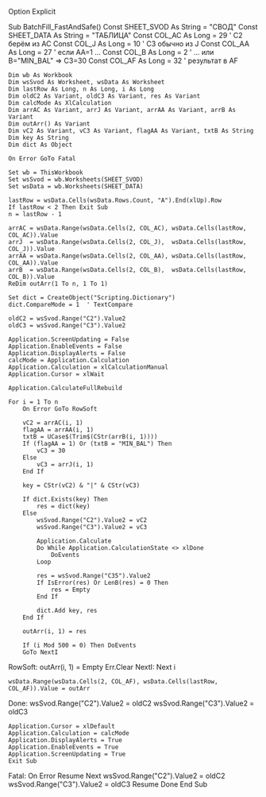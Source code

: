 Option Explicit

Sub BatchFill_FastAndSafe()
    Const SHEET_SVOD As String = "СВОД"
    Const SHEET_DATA As String = "ТАБЛИЦА"
    Const COL_AC As Long = 29      ' C2 берём из AC
    Const COL_J  As Long = 10      ' C3 обычно из J
    Const COL_AA As Long = 27      ' если AA=1 ...
    Const COL_B  As Long = 2       ' ... или B="MIN_BAL" => C3=30
    Const COL_AF As Long = 32      ' результат в AF

    Dim wb As Workbook
    Dim wsSvod As Worksheet, wsData As Worksheet
    Dim lastRow As Long, n As Long, i As Long
    Dim oldC2 As Variant, oldC3 As Variant, res As Variant
    Dim calcMode As XlCalculation
    Dim arrAC As Variant, arrJ As Variant, arrAA As Variant, arrB As Variant
    Dim outArr() As Variant
    Dim vC2 As Variant, vC3 As Variant, flagAA As Variant, txtB As String
    Dim key As String
    Dim dict As Object

    On Error GoTo Fatal

    Set wb = ThisWorkbook
    Set wsSvod = wb.Worksheets(SHEET_SVOD)
    Set wsData = wb.Worksheets(SHEET_DATA)

    lastRow = wsData.Cells(wsData.Rows.Count, "A").End(xlUp).Row
    If lastRow < 2 Then Exit Sub
    n = lastRow - 1

    arrAC = wsData.Range(wsData.Cells(2, COL_AC), wsData.Cells(lastRow, COL_AC)).Value
    arrJ  = wsData.Range(wsData.Cells(2, COL_J),  wsData.Cells(lastRow, COL_J)).Value
    arrAA = wsData.Range(wsData.Cells(2, COL_AA), wsData.Cells(lastRow, COL_AA)).Value
    arrB  = wsData.Range(wsData.Cells(2, COL_B),  wsData.Cells(lastRow, COL_B)).Value
    ReDim outArr(1 To n, 1 To 1)

    Set dict = CreateObject("Scripting.Dictionary")
    dict.CompareMode = 1  ' TextCompare

    oldC2 = wsSvod.Range("C2").Value2
    oldC3 = wsSvod.Range("C3").Value2

    Application.ScreenUpdating = False
    Application.EnableEvents = False
    Application.DisplayAlerts = False
    calcMode = Application.Calculation
    Application.Calculation = xlCalculationManual
    Application.Cursor = xlWait

    Application.CalculateFullRebuild

    For i = 1 To n
        On Error GoTo RowSoft

        vC2 = arrAC(i, 1)
        flagAA = arrAA(i, 1)
        txtB = UCase$(Trim$(CStr(arrB(i, 1))))
        If (flagAA = 1) Or (txtB = "MIN_BAL") Then
            vC3 = 30
        Else
            vC3 = arrJ(i, 1)
        End If

        key = CStr(vC2) & "|" & CStr(vC3)

        If dict.Exists(key) Then
            res = dict(key)
        Else
            wsSvod.Range("C2").Value2 = vC2
            wsSvod.Range("C3").Value2 = vC3

            Application.Calculate
            Do While Application.CalculationState <> xlDone
                DoEvents
            Loop

            res = wsSvod.Range("C35").Value2
            If IsError(res) Or LenB(res) = 0 Then
                res = Empty
            End If

            dict.Add key, res
        End If

        outArr(i, 1) = res

        If (i Mod 500 = 0) Then DoEvents
        GoTo NextI

RowSoft:
        outArr(i, 1) = Empty
        Err.Clear
NextI:
    Next i

    wsData.Range(wsData.Cells(2, COL_AF), wsData.Cells(lastRow, COL_AF)).Value = outArr

Done:
    wsSvod.Range("C2").Value2 = oldC2
    wsSvod.Range("C3").Value2 = oldC3

    Application.Cursor = xlDefault
    Application.Calculation = calcMode
    Application.DisplayAlerts = True
    Application.EnableEvents = True
    Application.ScreenUpdating = True
    Exit Sub

Fatal:
    On Error Resume Next
    wsSvod.Range("C2").Value2 = oldC2
    wsSvod.Range("C3").Value2 = oldC3
    Resume Done
End Sub
